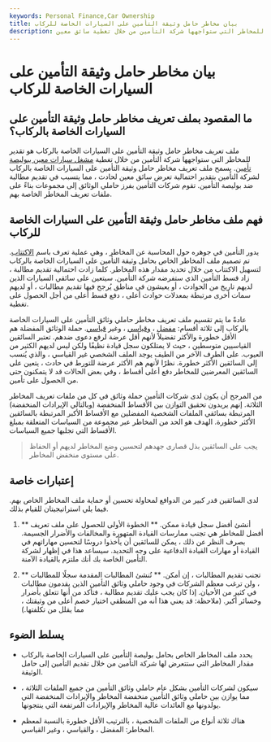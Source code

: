 ```yaml
---
keywords: Personal Finance,Car Ownership
title: بيان مخاطر حامل وثيقة التأمين على السيارات الخاصة للركاب
description: ملف تعريف مخاطر حاملي وثائق التأمين على السيارات الخاصة بالركاب هو تقدير للمخاطر التي ستواجهها شركة التأمين من خلال تغطية سائق معين.
---
```


# بيان مخاطر حامل وثيقة التأمين على السيارات الخاصة للركاب
## ما المقصود بملف تعريف مخاطر حامل وثيقة التأمين على السيارات الخاصة بالركاب؟

ملف تعريف مخاطر حامل وثيقة التأمين على السيارات الخاصة بالركاب هو تقدير للمخاطر التي ستواجهها شركة التأمين من خلال تغطية [مشغل سيارات معين ببوليصة تأمين](/auto-insurance). يسمح ملف تعريف مخاطر حامل وثيقة التأمين على السيارات الخاصة بالركاب لشركة التأمين بتقدير احتمالية تعرض سائق معين لحادث ، مما يتسبب في تقديم مطالبة ضد بوليصة التأمين. تقوم شركات التأمين بفرز حاملي الوثائق إلى مجموعات بناءً على ملفات تعريف المخاطر الخاصة بهم.

## فهم ملف مخاطر حامل وثيقة التأمين على السيارات الخاصة للركاب

يدور التأمين في جوهره حول المحاسبة عن المخاطر ، وهي عملية تعرف باسم [الاكتتاب](/underwriting). تم تصميم ملف المخاطر الخاص بحامل وثيقة التأمين على السيارات الخاصة بالركاب لتسهيل الاكتتاب من خلال تحديد مقدار هذه المخاطر. كلما زادت احتمالية تقديم مطالبة ، زاد قسط التأمين الذي ستفرضه شركة التأمين. سيتعين على سائقي السيارات الذين لديهم تاريخ من الحوادث ، أو يعيشون في مناطق يُرجح فيها تقديم مطالبات ، أو لديهم سمات أخرى مرتبطة بمعدلات حوادث أعلى ، دفع قسط أعلى من أجل الحصول على تغطية.

عادةً ما يتم تقسيم ملف تعريف مخاطر حاملي وثائق التأمين على السيارات الخاصة بالركاب إلى ثلاثة أقسام: [مفضل](/preferred-auto-coverage) ، [وقياسي](/standard-auto-insurance) ، وغير [قياسي](/nonstandard-auto-insurance). حملة الوثائق المفضلة هم الأقل خطورة والأكثر تفضيلاً لأنهم أقل عرضة لرفع دعوى ضدهم. تعتبر السائقين القياسيين متوسطين ، حيث لا يمتلكون سجل قيادة نظيفًا ولكن ليس لديهم الكثير من العيوب. على الطرف الآخر من الطيف يوجد الملف الشخصي غير القياسي ، والذي يُنسب إلى السائقين الأكثر خطورة. نظرًا لأنهم هم الأكثر عرضة للتورط في حادث ، يتعين على السائقين المعرضين للمخاطر دفع أعلى أقساط ، وفي بعض الحالات قد لا يتمكنون حتى من الحصول على تأمين.

من المرجح أن يكون لدى شركات التأمين حملة وثائق في كل من ملفات تعريف المخاطر الثلاثة. إنهم يريدون تحقيق التوازن بين الأقساط المنخفضة (وبالتالي الإيرادات المنخفضة) المرتبطة بسائقي الملفات الشخصية المفضلين مع الأقساط الأكبر المرتبطة بالسائقين الأكثر خطورة. الهدف هو الحد من المخاطر عبر مجموعة من السياسات المتعلقة بمبلغ الأقساط التي تجلبها جميع السياسات.

> يجب على السائقين بذل قصارى جهدهم لتحسين وضع المخاطر لديهم أو الحفاظ على مستوى منخفض المخاطر.

>

## إعتبارات خاصة

لدى السائقين قدر كبير من الدوافع لمحاولة تحسين أو حماية ملف المخاطر الخاص بهم. فيما يلي استراتيجيتان للقيام بذلك.

1. ** أنشئ أفضل سجل قيادة ممكن. ** الخطوة الأولى للحصول على ملف تعريف أفضل للمخاطر هي تجنب ممارسات القيادة المتهورة والمخالفات والأضرار الجسيمة. بصرف النظر عن ذلك ، يمكن للسائقين أن يأخذوا دروسًا لتحسين مهاراتهم في القيادة أو مهارات القيادة الدفاعية على وجه التحديد. سيساعد هذا في إظهار لشركة التأمين الخاصة بك أنك ملتزم بالقيادة الآمنة.

1. ** تجنب تقديم المطالبات ، إن أمكن. ** تُنشئ المطالبات المقدمة سجلًا للمطالبات ، ولن ترغب معظم الشركات في وجود حاملي وثائق التأمين الذين يقدمون مطالبات في كثير من الأحيان. إذا كان يجب عليك تقديم مطالبة ، فتأكد من أنها تتعلق بأضرار وخسائر أكبر. (ملاحظة: قد يعني هذا أنه من المنطقي اختيار خصم أعلى من وثيقتك ، مما يقلل من تكلفتها.)

## يسلط الضوء

- يحدد ملف المخاطر الخاص بحامل بوليصة التأمين على السيارات الخاصة بالركاب مقدار المخاطر التي ستتعرض لها شركة التأمين من خلال تقديم التأمين إلى حامل الوثيقة.

- سيكون لشركات التأمين بشكل عام حاملي وثائق التأمين من جميع الملفات الثلاثة ، مما يوازن بين حاملي وثائق التأمين منخفضة المخاطر والإيرادات المنخفضة التي يولدونها مع العائدات عالية المخاطر والإيرادات المرتفعة التي ينتجونها.

- هناك ثلاثة أنواع من الملفات الشخصية ، بالترتيب الأقل خطورة بالنسبة لمعظم المخاطر: المفضل ، والقياسي ، وغير القياسي.

